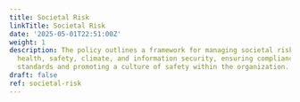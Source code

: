 ```yaml
---
title: Societal Risk
linkTitle: Societal Risk
date: '2025-05-01T22:51:00Z'
weight: 1
description: The policy outlines a framework for managing societal risks related to
  health, safety, climate, and information security, ensuring compliance with international
  standards and promoting a culture of safety within the organization.
draft: false
ref: societal-risk
---
```


